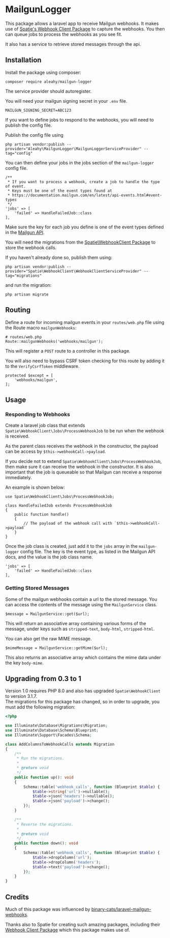 # MailgunLogger

This package allows a laravel app to receive Mailgun webhooks. 
It makes use of [Spatie's Webhook Client Package](https://github.com/spatie/laravel-webhook-client)
to capture the webhooks. You then can queue jobs to process the webhooks as you see fit.

It also has a service to retrieve stored messages through the api.

## Installation

Install the package using composer:
```
composer require aleahy/mailgun-logger
```

The service provider should autoregister.

You will need your mailgun signing secret in your `.env` file.
```
MAILGUN_SIGNING_SECRET=ABC123
```

If you want to define jobs to respond to the webhooks, you will need to publish the config file.

Publish the config file using

```
php artisan vendor:publish --provider="Aleahy\MailgunLogger\MailgunLoggerServiceProvider" --tag="config"
```

You can then define your jobs in the jobs section of the `mailgun-logger` config file.
```
/**
 * If you want to process a webhook, create a job to handle the type of event.
 * Keys must be one of the event types found at
 * https://documentation.mailgun.com/en/latest/api-events.html#event-types
 */
'jobs' => [
    'failed' => HandleFailedJob::class
],
```
Make sure the key for each job you define is one of the event types defined in the 
[Mailgun API](https://documentation.mailgun.com/en/latest/api-events.html#event-types).

You will need the migrations from the [Spatie\WebhookClient Package](https://github.com/spatie/laravel-webhook-client)
to store the webhook calls.

If you haven't already done so, publish them using:
```
php artisan vendor:publish --provider="Spatie\WebhookClient\WebhookClientServiceProvider" --tag="migrations"
```
and run the migration:
```
php artisan migrate
```

## Routing

Define a route for incoming mailgun events in your `routes/web.php` file using the Route macro `mailgunWebhooks`:
```
# routes/web.php
Route::mailgunWebhooks('webhooks/mailgun');
```

This will register a `POST` route to a controller in this package.

You will also need to bypass CSRF token checking for this route by adding it
to the `VerifyCsrfToken` middleware.
```
protected $except = [
    'webhooks/mailgun',
];
```

## Usage

### Responding to Webhooks
Create a laravel job class that extends `Spatie\WebhookClient\Jobs\ProcessWebhookJob` 
to be run when the webhook is received.

As the parent class receives the webhook in the constructor,
the payload can be access by `$this->webhookCall->payload`.

If you decide not to extend `Spatie\WebhookClient\Jobs\ProcessWebhookJob`,
then make sure it can receive the webhook in the constructor.
It is also important that the job is queueable so that Mailgun can receive a response immediately.

An example is shown below:

```
use Spatie\WebhookClient\Jobs\ProcessWebhookJob;

class HandleFailedJob extends ProcessWebhookJob
{
    public function handle()
    {
        // The payload of the webhook call with `$this->webhookCall->payload`
    }
}
```

Once the job class is created, just add it to the `jobs` array in the `mailgun-logger` config file.
The key is the event type, as listed in the Mailgun API docs, and the value is the job class name.

```
'jobs' => [
    'failed' => HandleFailedJob::class
],
```

### Getting Stored Messages
Some of the mailgun webhooks contain a url to the stored message.
You can access the contents of the message using the `MailgunService` class.

```
$message = MailgunService::get($url);
```
This will return an associative array containing various forms of the message,
under keys such as `stripped-text`, `body-html`, `stripped-html`.

You can also get the raw MIME message.
```
$mimeMessage = MailgunService::getMime($url);
```
This also returns an associative array which contains the mime data under the key `body-mime`.

## Upgrading from 0.3 to 1
Version 1.0 requires PHP 8.0 and also has upgraded `Spatie\WebhookClient` to version 3.1.7.\
The migrations for this package has changed, so in order to upgrade, you must add the following migration:
```php
<?php

use Illuminate\Database\Migrations\Migration;
use Illuminate\Database\Schema\Blueprint;
use Illuminate\Support\Facades\Schema;

class AddColumnsToWebhookCalls extends Migration
{
    /**
     * Run the migrations.
     *
     * @return void
     */
    public function up(): void
    {
        Schema::table('webhook_calls', function (Blueprint $table) {
            $table->string('url')->nullable();
            $table->json('headers')->nullable();
            $table->json('payload')->change();
        });
    }

    /**
     * Reverse the migrations.
     *
     * @return void
     */
    public function down(): void
    {
        Schema::table('webhook_calls', function (Blueprint $table) {
            $table->dropColumn('url');
            $table->dropColumn('headers');
            $table->text('payload')->change();
        });
    }
}
```
## Credits
Much of this package was influenced by [binary-cats/laravel-mailgun-webhooks](https://github.com/binary-cats/laravel-mailgun-webhooks).

Thanks also to Spatie for creating such amazing packages, including their [Webhook Client Package](https://github.com/spatie/laravel-webhook-client)
which this package makes use of.
